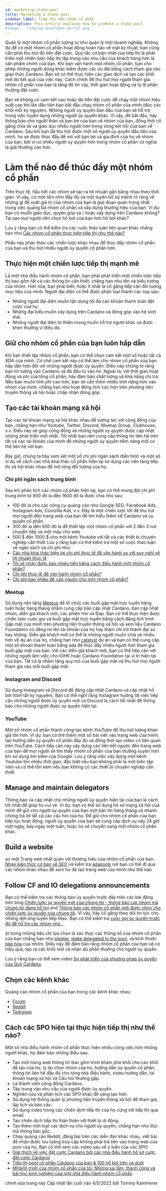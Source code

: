 ```yaml
---
id: marketing-stake-pool
title: Marketing a Stake pool
sidebar_label: Tiếp thị một nhóm cổ phần
description: This article explains how to promote a stake pool.
#image: ../img/og-developer-portal.png
---
```


Quản lý một nhóm cổ phần tương tự như quản lý một doanh nghiệp. Không đủ để có một nhóm cổ phần hoạt động hoàn hảo về mặt kỹ thuật; bạn cũng cần phải thu hút đủ tiền đặt cược. Quy tắc cơ bản nhất của tiếp thị là phát triển một chiến lược tiếp thị tập trung vào nhu cầu của khách hàng hơn là sản phẩm chính của bạn. Khi bạn vận hành một nhóm cổ phần, bạn cho phép những người dùng khác kiếm được các ưu đãi bằng cách tham gia vào giao thức Cardano. Bạn sẽ có thể thực hiện các giao dịch và tạo các khối mới do kết quả của việc này. Cách chính để thu hút mọi người tham gia nhóm cổ phần của bạn là tăng độ tin cậy, thời gian hoạt động và tỷ lệ phần thưởng đặt cược.

Bạn sẽ không có cam kết cao hoặc đủ tiền đặt cược để chạy một nhóm hiệu suất cao khi lần đầu tiên bạn bắt đầu chạy nhóm cổ phần của mình (đúc các khối mỗi kỷ nguyên). Những người ủy quyền ban đầu của bạn sẽ hỗ trợ trong việc tuyển dụng những người ủy quyền khác. Vì vậy, để bắt đầu, hãy thông báo cho người thân và bạn bè của bạn về nhóm của bạn, đồng thời cố gắng chia sẻ và giáo dục nhiều người hơn trong vòng kết nối của bạn về Cardano. Sau khi bạn đã thu hút được một số người ủy quyền đầu tiên của mình, họ sẽ được thúc đẩy để nói với bạn bè và gia đình của họ về nhóm của bạn, bởi vì có nhiều người ủy quyền hơn trong nhóm cổ phần có nghĩa là giải thưởng cao hơn.

# Làm thế nào để thúc đẩy một nhóm cổ phần

Trên thực tế, hầu hết các nhóm sẽ tạo ra lợi nhuận gần bằng nhau theo thời gian. Vì vậy, có một tầm nhìn đầy đủ và một tuyên bố sứ mệnh rõ ràng về những gì đề xuất giá trị của nhóm của bạn là giai đoạn quan trọng nhất trong việc quảng bá nhóm cổ phần và xây dựng thương hiệu của bạn. Ví dụ: bạn có muốn giáo dục, quyên góp và / hoặc xây dựng trên Cardano không? Tại sao mọi người nên chọn hồ bơi của bạn hơn hồ bơi khác?

Lưu ý rằng bạn có thể kiểm tra các cuộc thảo luận liên quan khác chẳng hạn như [Các nhóm cổ phần thực hiện tiếp thị như thế nào?](https://www.reddit.com/r/cardano/comments/m8nq5e/how_do_stake_pools_do_marketing/)

Phần này phác thảo các chiến lược khác nhau để thúc đẩy nhóm cổ phần của bạn và thu hút nhiều người ủy quyền cổ phần hơn.

## Thực hiện một chiến lược tiếp thị mạnh mẽ

Là một nhà điều hành nhóm cổ phần, bạn phải phát triển một chiến lược tiếp thị bao gồm tất cả các thông tin cần thiết, chẳng hạn như tên và biểu tượng của nhóm. Hơn nữa, bạn phải biết, hoặc ít nhất là cố gắng tiếp cận đối tượng mục tiêu của mình. Người đại diện có thể được phân loại thành các loại sau:

* Những người đại diện muốn tận dụng tối đa các khoản thanh toán đặt cược của họ.
* Những đại biểu muốn xây dựng trên Cardano và đóng góp vào hệ sinh thái.
* Những người đại diện từ thiện mong muốn hỗ trợ người khác và được khen thưởng vì điều đó.

## Giữ cho nhóm cổ phần của bạn luôn hấp dẫn

Khi bạn thiết lập nhóm cổ phần, bạn có thể chọn cam kết một số hoặc tất cả ADA của mình. Cơ chế cam kết này có thể làm cho nhóm cổ phần của bạn hấp dẫn hơn đối với những người được ủy quyền. Điều này chứng tỏ rằng bạn tin tưởng vào Cardano và đã đầu tư vào nó. Ngoài ra, với thời gian hoạt động và phí của tổng cổ phần, hãy đảm bảo chất lượng và khả năng chi trả. Nếu bạn muốn tính phí cao hơn, bạn sẽ cần thêm nhiều tính năng hơn vào nhóm của mình, chẳng hạn như hoạt động tích cực hơn trên phương tiện truyền thông xã hội hoặc chấp nhận đóng góp.

## Tạo các tài khoản mạng xã hội

Tạo các tài khoản mạng xã hội khác nhau để tương tác với cộng đồng của bạn, chẳng hạn như Youtube, Twitter, Discord, Meetup Group, Clubhouse, v.v. Điều này sẽ giúp cộng đồng và những người ủy quyền được cập nhật những phát triển mới nhất. Tốt nhất bạn nên cung cấp thông tin liên hệ trên tất cả các tài khoản của mình để những người ủy quyền tiềm năng mới có thể liên hệ với bạn.

Bây giờ, chúng ta hãy xem xét một số chi phí ngân sách điển hình và một số ví dụ về cách các nhà khai thác cổ phần hiện tại sử dụng các nền tảng tiếp thị xã hội khác nhau để mở rộng đối tượng của họ.

### Chí phí ngân sách trung bình

Sau khi phân tích các nhóm cổ phần hiện tại, bạn có thể mong đợi chi phí trung bình từ 900 đô la đến 1600 đô la được chia như sau:

* 100 đô la cho các công cụ quảng cáo như Google SEO, Facebook Ads, Instagram Ads, Coinzilla Ads, v.v. Đây là một chiến lược tốt để thu hút mọi người đến trang web của bạn để tìm hiểu thêm về Cardano và ủy quyền cổ phần
* 300 đô la đến 500 đô la để thiết lập một nhóm cổ phần với 2 đến 3 nút chuyển tiếp và một máy chủ web
* 500 $ đến 1000 $ cho một kênh Youtube với tất cả các thiết bị chuyên nghiệp cần thiết
Lưu ý rằng bạn có thể kiểm tra một số cuộc thảo luận về ngân sách và chi phí như:
* [Các nhà khai thác hiện tại chi phí thực tế để vận hành so với suy nghĩ về lợi nhuận thực tế](https://forum.cardano.org/t/current-operators-actual-cost-to-operate-vs-actual-returns-thoughts/59158/10)
* [Tôi sẽ nhận được bao nhiêu tiền bằng cách điều hành một nhóm cổ phần?](https://cardano.org/stake-pool-operation#faq)
* [Chi phí thực tế để vận hành nhóm cổ phần?](https://forum.cardano.org/t/realistic-cost-to-operate-stake-pool/40056)
* [Chi phí bao nhiêu để cấp nguồn cho một nhóm cổ phần?](https://www.reddit.com/r/cardano/comments/jarnh1/how_much_does_it_cost_to_power_a_stake_pool/)

### Meetup

Sử dụng nền tảng [Meetup](https://www.meetup.com/)  để tổ chức các buổi gặp mặt trực tuyến hàng tuần hoặc hàng tháng nhằm cung cấp bản cập nhật Cardano, bản cập nhật nhóm, diễn giả khách mời, các phiên Hỏi và Đáp. Bạn có thể thực hiện được chiến lược cuộc gọi và buổi gặp mặt trực tuyến bằng cách đăng lịch trình Gặp mặt của mình trên phương tiện truyền thông xã hội và xem liệu Cardano Foundation có đăng nó lên tài khoản của họ hay thậm chí trở thành đại sứ hay không. Diễn giả khách mời có thể là những người muốn chia sẻ nhiều hơn về dự án của họ, chẳng hạn như [catalyst](https://forum.cardano.org/t/user-guide-ways-to-participate-in-project-catalyst/49405) dự án và bạn có thể cung cấp một số khoản thanh toán bằng ada để thúc đẩy nhiều người hơn tham gia buổi gặp mặt của bạn. Với các diễn giả khách mời, bạn có thể tiếp cận với những người làm việc cho IOHK hoặc Cardano Foundation tại vị trí hiện tại của bạn. Tất cả là nhằm tăng quy mô của buổi gặp mặt và thu hút mọi người tham gia vào mỗi buổi gặp mặt.

### Instagram and Discord

Sử dụng Instagram và Discord để đăng cập nhật Cardano và cập nhật hồ bơi (tóm tắt kỷ nguyên). Bạn có thể nghĩ rằng Instagram hướng tới việc tiếp cận những người được ủy quyền mới và Discord là cách tốt nhất để thông báo cho những người được ủy quyền hiện tại.

### YouTube

Một số nhóm cổ phần thành công tạo kênh YouTube để thu hút lượng khán giả lớn hơn. Ví dụ: bạn có thể thêm một số bài viết vào trang web của mình, tạo hướng dẫn ủy quyền cổ phần đầy đủ và đồng thời tạo video có liên quan trên YouTube. Cách tiếp cận này xây dựng các liên kết ngược đến trang web của bạn để mọi người sẽ tìm thấy nhóm cổ phần của bạn thường xuyên hơn khi sử dụng tìm kiếm của Google. Lưu ý rằng việc xây dựng một kênh Youtube tốn nhiều thời gian, đặc biệt nếu bạn không phải là một biên tập viên và có thể tốn kém nếu bạn không có các thiết bị chuyên nghiệp cần thiết.

## Manage and maintain delegators

Thông báo và cập nhật cho những người ủy quyền hiện tại của bạn là cách tốt nhất để giúp họ vui vẻ. Ví dụ: bạn có thể sử dụng hồ sơ mạng xã hội của mình để gửi cho người ủy quyền của bạn một bản tin hàng tháng và nhanh chóng trả lời tất cả các câu hỏi của họ. Để giữ cho nhóm cổ phần của bạn tiếp tục hoạt động, người ủy quyền của bạn sẽ cung cấp dịch vụ này 24 giờ một ngày, bảy ngày một tuần, hoặc họ sẽ chuyển sang một nhóm cổ phần khác.

## Build a website

ạo một Trang web nhất quán với thương hiệu của nhóm cổ phần của bạn.. [ Nhận kiến ​​thức cơ bản về SEO](https://developers.google.com/search/docs/beginner/seo-starter-guide) và kiểm tra [adapools](https://adapools.org/)  nơi bạn có thể đi qua các nhóm khác nhau để xem họ đã tạo trang web của mình như thế nào

## Follow CF and IO delegations announcements

Bạn có thể kiểm tra các thông báo ủy quyền trước đây trên các bài đăng trên blog [ Chiến lược ủy quyền mới của chúng tôi - thông báo các nhóm mà chúng tôi đang hỗ trợ](https://iohk.io/en/blog/posts/2021/01/22/our-new-delegation-strategy-announcing-the-pools-we-are-supporting/) and [ Thông báo các nhóm cổ phần mới được chọn cho chiến lược ủy quyền của chúng tôi](https://iohk.io/en/blog/posts/2021/05/14/announcing-new-stake-pools-chosen-for-our-delegation-strategy/). Vì vậy, hãy cố gắng theo dõi tin tức cho những đợt ứng tuyển tiếp theo. Bạn có thể kiểm tra [cuộc gọi ủy quyền trước đó để hỗ trợ các nhóm nhỏ .](https://forum.cardano.org/t/iohk-new-call-for-delegation-to-support-small-pools/56589).

ột trong những tiêu chí lựa chọn là xác thực các thông số của nhóm cổ phần của bạn chẳng hạn như  [pledge](https://docs.cardano.org/core-concepts/pledging-and-delegation-options), [stake delegated to the pool](https://docs.cardano.org/core-concepts/delegation), và kích thước [bão hòa](https://docs.cardano.org/glossary/#saturation) của nhóm. Điều này để đảm bảo rằng nhóm cổ phần của bạn sẽ có hiệu quả, tạo ra các khối mới và nhận đủ phần thưởng cho người ủy quyền.

Lưu ý rằng bạn có thể xem video [Sự phát triển của phương pháp ủy quyền của Quỹ Cardano](https://www.youtube.com/watch?v=lq2sXYVDlX8).

## Chọn các kênh khác

Quảng cáo nhóm cổ phần của bạn trong các kênh khác nhau:
* [Forum](https://forum.cardano.org/c/staking-delegation/stake-pool-introductions/118)
* [Reddit](https://www.reddit.com/r/CardanoStakePools/)
* [Telegram](https://t.me/adastakepools)

## Cách các SPO hiện tại thực hiện tiếp thị như thế nào?

Một số nhà điều hành nhóm cổ phần thực hiện nhiều công việc hơn những người khác, họ đảm bảo những điều sau:

* Tạo một trang web thông tin bao gồm trình khám phá khối cho các khối đã tạo của họ, lý do chọn nhóm của họ, hướng dẫn ủy quyền cổ phần, thông tin liên hệ đầy đủ cho từng nhà điều hành, video hướng dẫn, tài khoản mạng xã hội và Câu hỏi thường gặp.
* Là thành viên cộng đồng Cardano.
* Tập trung vào nhu cầu của người được ủy quyền.
* Nghiên cứu và phân tích các SPO khác để sáng tạo hơn.
* Sử dụng hệ thống quản lý phương tiện truyền thông xã hội để tham gia, lập lịch và báo cáo.
* Sử dụng video trong các chiến dịch tiếp thị của họ cùng với tiếp thị qua email.
* Tạo chiến dịch tiếp thị thân thiện với thiết bị di động.
* Tạo thêm một loạt các dịch vụ cho người ủy quyền, chẳng hạn như đúc mã thông báo gốc.
* Chạy quảng cáo Reddit, đăng bài trên các diễn đàn khác nhau, viết bài để nhận được lưu lượng truy cập không phải trả tiền vào trang web của pool của họ.
Bạn có thể xem các video sau về ý kiến ​​của các SPO:
* [Giải thích về việc đặt cược Cardano bởi các nhà điều hành hồ sơ cược đặt cược Cardano!](https://www.youtube.com/watch?v=doe_XSkpMMw)
* [Tiếp thị pool cổ phần Cardano của bạn & 100 hồ bơi trên và dưới](https://www.youtube.com/watch?v=s7xSy89czeQ)
* [MHành trình của nhóm cổ phần của tôi: Những sai lầm, thành công và bài học kinh nghiệm của một nhà điều hành nhóm cổ phần](https://www.youtube.com/watch?v=V2x--vx5H88)


chỉnh sửa trang này
Cập nhật lần cuối vào 4/5/2022 bởi Tommy Kammerer

